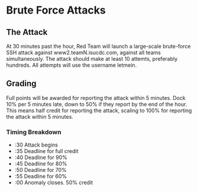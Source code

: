 # Brute Force Attacks
## The Attack

At 30 minutes past the hour, Red Team will launch a large-scale brute-force
SSH attack against www2.teamN.isucdc.com, against all teams simultaneously.
The attack should make at least 10 attemts, preferably hundreds. All attempts
will use the username letmein.

## Grading

Full points will be awarded for reporting the attack within 5 minutes. Dock
10% per 5 minutes late, down to 50% if they report by the end of the hour. This
means half credit for reporting the attack, scaling to 100% for reporting the
attack within 5 minutes.

### Timing Breakdown

- :30 Attack begins
- :35 Deadline for full credit
- :40 Deadline for 90%
- :45 Deadline for 80%
- :50 Deadline for 70%
- :55 Deadline for 60%
- :00 Anomaly closes. 50% credit

